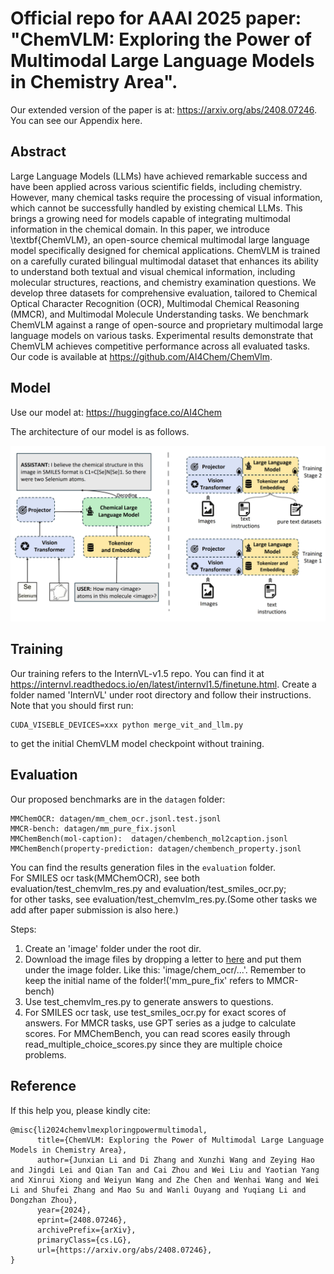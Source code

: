 # Official repo for AAAI 2025 paper: "ChemVLM: Exploring the Power of Multimodal Large Language Models in Chemistry Area".  
Our extended version of the paper is at: https://arxiv.org/abs/2408.07246. You can see our Appendix here.

## Abstract

Large Language Models (LLMs) have achieved remarkable success and have been applied across various scientific fields, including chemistry. However, many chemical tasks require the processing of visual information, which cannot be successfully handled by existing chemical LLMs. This brings a growing need for models capable of integrating multimodal information in the chemical domain. In this paper, we introduce \textbf{ChemVLM}, an open-source chemical multimodal large language model specifically designed for chemical applications. ChemVLM is trained on a carefully curated bilingual multimodal dataset that enhances its ability to understand both textual and visual chemical information, including molecular structures, reactions, and chemistry examination questions. We develop three datasets for comprehensive evaluation, tailored to Chemical Optical Character Recognition (OCR), Multimodal Chemical Reasoning (MMCR), and Multimodal Molecule Understanding tasks. We benchmark ChemVLM against a range of open-source and proprietary multimodal large language models on various tasks. Experimental results demonstrate that ChemVLM achieves competitive performance across all evaluated tasks. Our code is available at https://github.com/AI4Chem/ChemVlm.

## Model

Use our model at: https://huggingface.co/AI4Chem

The architecture of our model is as follows.

![ChemVLM](./imgs/ChemVLM.jpg)

## Training

Our training refers to the InternVL-v1.5 repo. You can find it at https://internvl.readthedocs.io/en/latest/internvl1.5/finetune.html. Create a folder named 'InternVL' under root directory and follow their instructions. Note that you should first run:  
```
CUDA_VISEBLE_DEVICES=xxx python merge_vit_and_llm.py
```
to get the initial ChemVLM model checkpoint without training.  

## Evaluation  
Our proposed benchmarks are in the ```datagen``` folder:  
```
MMChemOCR: datagen/mm_chem_ocr.jsonl.test.jsonl
MMCR-bench: datagen/mm_pure_fix.jsonl
MMChemBench(mol-caption):  datagen/chembench_mol2caption.jsonl
MMChemBench(property-prediction: datagen/chembench_property.jsonl 
```
You can find the results generation files in the ```evaluation``` folder.  
For SMILES ocr task(MMChemOCR), see both evaluation/test_chemvlm_res.py and evaluation/test_smiles_ocr.py;    
for other tasks, see evaluation/test_chemvlm_res.py.(Some other tasks we add after paper submission is also here.)

Steps:  
1. Create an 'image' folder under the root dir. 
2. Download the image files by dropping a letter to <a href='lijunxian0531@sjtu.edu.cn'>here</a> and put them under the image folder. Like this: 'image/chem_ocr/...'. Remember to keep the initial name of the folder!('mm_pure_fix' refers to MMCR-bench)
3. Use test_chemvlm_res.py to generate answers to questions.  
4. For SMILES ocr task, use test_smiles_ocr.py for exact scores of answers. For MMCR tasks, use GPT series as a judge to calculate scores. For MMChemBench, you can read scores easily through read_multiple_choice_scores.py since they are multiple choice problems.  

## Reference  
If this help you, please kindly cite:

```
@misc{li2024chemvlmexploringpowermultimodal,
      title={ChemVLM: Exploring the Power of Multimodal Large Language Models in Chemistry Area}, 
      author={Junxian Li and Di Zhang and Xunzhi Wang and Zeying Hao and Jingdi Lei and Qian Tan and Cai Zhou and Wei Liu and Yaotian Yang and Xinrui Xiong and Weiyun Wang and Zhe Chen and Wenhai Wang and Wei Li and Shufei Zhang and Mao Su and Wanli Ouyang and Yuqiang Li and Dongzhan Zhou},
      year={2024},
      eprint={2408.07246},
      archivePrefix={arXiv},
      primaryClass={cs.LG},
      url={https://arxiv.org/abs/2408.07246}, 
}
```
